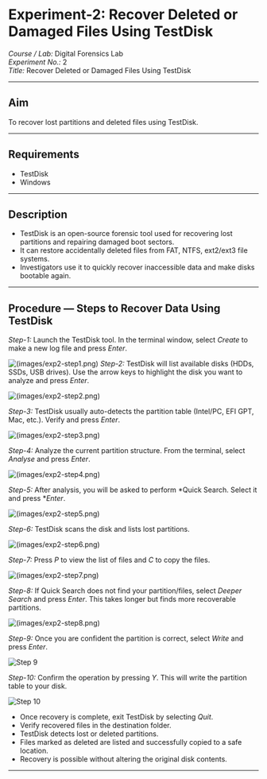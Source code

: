 # Experiment-2: Recover Deleted or Damaged Files Using TestDisk

*Course / Lab:* Digital Forensics Lab  
*Experiment No.:* 2  
*Title:* Recover Deleted or Damaged Files Using TestDisk  

---

## Aim
To recover lost partitions and deleted files using TestDisk.

---

## Requirements
- TestDisk  
- Windows  

---

## Description
- TestDisk is an open-source forensic tool used for recovering lost partitions and repairing damaged boot sectors.  
- It can restore accidentally deleted files from FAT, NTFS, ext2/ext3 file systems.  
- Investigators use it to quickly recover inaccessible data and make disks bootable again.  

---

## Procedure — Steps to Recover Data Using TestDisk

*Step-1:* Launch the TestDisk tool. In the terminal window, select *Create* to make a new log file and press *Enter*. 

![(images/exp2-step1.png)](https://github.com/dhanushmurali27-creator/Digital-Forensic-Lab-Exercises/blob/25cf65b6ee7005c494f9fe0b4ff4e8fd827cfd11/Screenshot%202025-09-01%20183021.png)
*Step-2:* TestDisk will list available disks (HDDs, SSDs, USB drives). Use the arrow keys to highlight the disk you want to analyze and press *Enter*.  

![(images/exp2-step2.png)](https://github.com/dhanushmurali27-creator/Digital-Forensic-Lab-Exercises/blob/25cf65b6ee7005c494f9fe0b4ff4e8fd827cfd11/Screenshot%202025-09-01%20183204.png)

*Step-3:* TestDisk usually auto-detects the partition table (Intel/PC, EFI GPT, Mac, etc.). Verify and press *Enter*.  

![(images/exp2-step3.png)](https://github.com/dhanushmurali27-creator/Digital-Forensic-Lab-Exercises/blob/25cf65b6ee7005c494f9fe0b4ff4e8fd827cfd11/Screenshot%202025-09-01%20184527.png)

*Step-4:* Analyze the current partition structure. From the terminal, select *Analyse* and press *Enter*.  

![(images/exp2-step4.png)](https://github.com/dhanushmurali27-creator/Digital-Forensic-Lab-Exercises/blob/25cf65b6ee7005c494f9fe0b4ff4e8fd827cfd11/Screenshot%202025-09-01%20184649.png)

*Step-5:* After analysis, you will be asked to perform *Quick Search. Select it and press **Enter*.  

![(images/exp2-step5.png)](https://github.com/dhanushmurali27-creator/Digital-Forensic-Lab-Exercises/blob/25cf65b6ee7005c494f9fe0b4ff4e8fd827cfd11/Screenshot%202025-09-01%20184657.png)

*Step-6:* TestDisk scans the disk and lists lost partitions.  

![(images/exp2-step6.png)](https://github.com/dhanushmurali27-creator/Digital-Forensic-Lab-Exercises/blob/25cf65b6ee7005c494f9fe0b4ff4e8fd827cfd11/Screenshot%202025-09-01%20184718.png)

*Step-7:* Press *P* to view the list of files and *C* to copy the files.  

![(images/exp2-step7.png)](https://github.com/dhanushmurali27-creator/Digital-Forensic-Lab-Exercises/blob/25cf65b6ee7005c494f9fe0b4ff4e8fd827cfd11/Screenshot%202025-09-01%20184809.png)

*Step-8:* If Quick Search does not find your partition/files, select *Deeper Search* and press *Enter*. This takes longer but finds more recoverable partitions.  

![(images/exp2-step8.png)](https://github.com/baddiputi/Digital-Forensic-Lab-Exercises/blob/1917e7e1a6af1f9451d0f4c4cf430168265203af/images/WhatsApp%20Image%202025-09-01%20at%2012.23.14.jpeg)

*Step-9:* Once you are confident the partition is correct, select *Write* and press *Enter*.  

![Step 9](https://github.com/baddiputi/Digital-Forensic-Lab-Exercises/blob/1917e7e1a6af1f9451d0f4c4cf430168265203af/images/WhatsApp%20Image%202025-09-01%20at%2012.23.37.jpeg)

*Step-10:* Confirm the operation by pressing *Y*. This will write the partition table to your disk.  

![Step 10](https://github.com/dhanushmurali27-creator/Digital-Forensic-Lab-Exercises/blob/25cf65b6ee7005c494f9fe0b4ff4e8fd827cfd11/Screenshot%202025-09-01%20184852.png)
- Once recovery is complete, exit TestDisk by selecting *Quit*.  
- Verify recovered files in the destination folder.  
- TestDisk detects lost or deleted partitions.  
- Files marked as deleted are listed and successfully copied to a safe location.  
- Recovery is possible without altering the original disk contents.  

---
